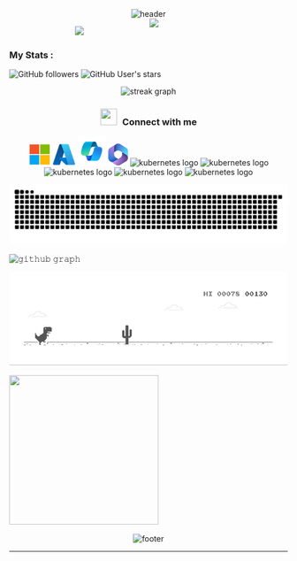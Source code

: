 <!-- HEADER -->
<div align="center" width="100">
  <img src="https://capsule-render.vercel.app/api?color=0:1408d0,50:0860d0,100:08c4d0&height=250&section=header&text=Hi+I'm+Dilshan+Rashmika&fontSize=30&type=waving&fontColor=fefefe&&animation=fadeIn"
  alt="header"/>
</div>
<!--  -->
<picture> <img align="right" src="https://media.tenor.com/a1KmFB5I5hgAAAAM/typing-zero-contact.gif" width = 250px></picture>
<p align="center">
  <a href="https://github.com/DenverCoder1/readme-typing-svg"><img src="https://readme-typing-svg.herokuapp.com?font=Time+New+Roman&color=cyan&size=25&center=true&vCenter=true&width=600&height=100&lines=Cloud+Security+Engineer;Network+Administrator;Microsoft+Azure+Engineer;Computer+Hardware+Software+and+Networking"></a>
</p>
<h3 align="left">   My Stats :</h3>

![GitHub followers](https://img.shields.io/github/followers/dilshanrashmika?style=social) ![GitHub User's stars](https://img.shields.io/github/stars/dilshanrashmika?style=social)<img src="https://komarev.com/ghpvc/?username=dilshanrashmika" alt="" />


<div align="center">
  <img src="https://streak-stats.demolab.com?user=dilshanrashmika&locale=en&mode=daily&theme=dark&hide_border=false&border_radius=5&order=3" height="220" alt="streak graph"  />
<h3 align="center" > <img src="https://media.giphy.com/media/iY8CRBdQXODJSCERIr/giphy.gif" width="30" height="30" style="margin-right: 10px;">Connect with me  </h3>
</div>
<div align="center">
  <img src="https://github.com/loryanstrant/MicrosoftCloudLogos/blob/main/Microsoft%20logo.png?raw=true)" height="40" alt="kubernetes logo"  />
  <img src="https://github.com/loryanstrant/MicrosoftCloudLogos/blob/main/Azure/Azure.png?raw=true)" height="40" alt="kubernetes logo"  />
  <img src="https://github.com/loryanstrant/MicrosoftCloudLogos/blob/main/Copilot%20(not%20M365)/Copilot%20(general)%20-%20250x250.png?raw=true)" height="52" alt="kubernetes logo"  />
  <img src="https://github.com/loryanstrant/MicrosoftCloudLogos/blob/main/Microsoft%20365/Microsoft%20365%20Apps/Microsoft%20365%20Apps%20logo.png?raw=true)" height="40" alt="kubernetes logo"  />
  <img src="https://registry.npmmirror.com/@lobehub/icons-static-png/1.63.0/files/light/google-brand-color.png?raw=true)" height="40" alt="kubernetes logo"  />
  <img src="https://static.vecteezy.com/system/resources/previews/049/401/764/non_2x/google-cloud-icon-transparent-background-free-png.png?raw=true)" height="45" alt="kubernetes logo"  />
  <img src="https://registry.npmmirror.com/@lobehub/icons-static-png/1.63.0/files/dark/openai.png?raw=true)" height="40" alt="kubernetes logo"  />
  <img src="https://registry.npmmirror.com/@lobehub/icons-static-png/latest/files/dark/meta-color.png?raw=true)" height="40" alt="kubernetes logo"  />
  <img src="https://upload.wikimedia.org/wikipedia/commons/thumb/8/81/LinkedIn_icon.svg/2048px-LinkedIn_icon.svg.png?raw=true)" height="40" alt="kubernetes logo"  />
</div>
<p align = "center">
	<img src = "https://github.com/7oSkaaa/7oSkaaa/blob/output/github-contribution-grid-snake.svg?" alt = "Snake Game"/>
</p>



![𝚐𝚒𝚝𝚑𝚞𝚋 𝚐𝚛𝚊𝚙𝚑](https://github-readme-activity-graph.vercel.app/graph?username=dilshanrashmika&theme=react-dark&hide_border=true&area=true)



![Dino](https://raw.githubusercontent.com/sanket9006/sanket9006/master/dino.gif)


<img src="https://media.giphy.com/media/QvpqTCiEcwtvx6wwJK/giphy.gif" width="270" height="270" frameBorder="0" class="giphy-embed" allowFullScreen></img></p>
<div align="center" width="100">
  <img src="https://capsule-render.vercel.app/api?color=0:1408d0,50:0860d0,100:08c4d0&height=100&section=footer&fontSize=30&type=waving&fontColor=fefefe"
  alt="footer" />
</div>


------
